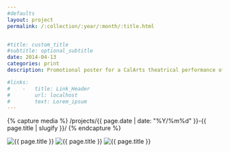 ```yaml
---
#defaults
layout: project
permalink: /:collection/:year/:month/:title.html


#title: custom_title
#subtitle: optional_subtitle
date: 2014-04-13
categories: print
description: Promotional poster for a CalArts theatrical performance of Lyle Kessler's "Orphans." The story is one of childhood bereavement and abandonment and the resulting loss of innocence.

#links:
#    -   title: Link_Header
#        url: localhost
#        text: Lorem_ipsum
---
```


<!-- set project media path -->
{% capture media %}
    /projects/{{ page.date | date: "%Y/%m%d" }}-{{ page.title | slugify }}/
{% endcapture %}
<!-- end -->

<!-- media -->
<img class="span8" src="{{media|strip}}orphans-1.jpg" alt="{{ page.title }}">
<img class="span8" src="{{media|strip}}orphans-2.jpg" alt="{{ page.title }}">
<img class="span8" src="{{media|strip}}orphans-3.jpg" alt="{{ page.title }}">

